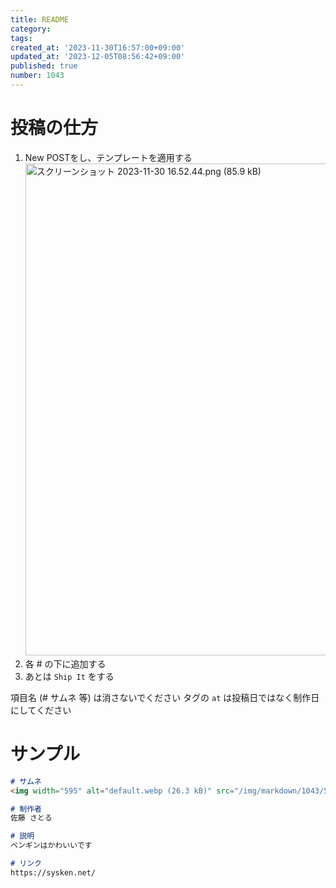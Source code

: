 ```yaml
---
title: README
category:
tags:
created_at: '2023-11-30T16:57:00+09:00'
updated_at: '2023-12-05T08:56:42+09:00'
published: true
number: 1043
---
```


# 投稿の仕方

1. New POSTをし、テンプレートを適用する
    <img width="787" alt="スクリーンショット 2023-11-30 16.52.44.png (85.9 kB)" src="/img/markdown/1043/bf1197f3-e6f9-40f0-a31b-d8fc82765324.png">
1. 各 # の下に追加する
1. あとは `Ship It` をする

項目名 (# サムネ 等) は消さないでください
タグの `at` は投稿日ではなく制作日にしてください

# サンプル
```markdown
# サムネ
<img width="595" alt="default.webp (26.3 kB)" src="/img/markdown/1043/5b254e23-6bc9-4302-99d5-9e7c86ef6003.webp">

# 制作者
佐藤 さとる

# 説明
ペンギンはかわいいです

# リンク
https://sysken.net/
```
